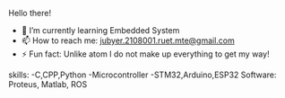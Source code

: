 
Hello there! 

- 🌱 I’m currently learning Embedded System
- 📫 How to reach me: jubyer.2108001.ruet.mte@gmail.com
- ⚡ Fun fact: Unlike atom I do not make up everything to get my way!

skills:
-C,CPP,Python
-Microcontroller 
-STM32,Arduino,ESP32 
Software: Proteus, Matlab, ROS
